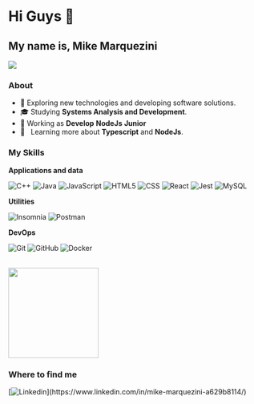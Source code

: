 # Hi Guys 👋

## My name is, Mike Marquezini

![](https://komarev.com/ghpvc/?username=MIKEMARQUEZINI&color=006bed)

<h3>About</h3>

- 🤔 Exploring new technologies and developing software solutions.
- 🎓 Studying **Systems Analysis and Development**.
- 💼 Working as **Develop** **NodeJs** **Junior**
- 🌱 &nbsp; Learning more about **Typescript** and **NodeJs**.


<h3>My Skills</h3>

**Applications and data**

![C++](https://img.shields.io/badge/-C++-333333?style=flat&logo=C%2B%2B&logoColor=00599C)
![Java](https://img.shields.io/badge/-Java-333333?style=flat&logo=Java&logoColor=007396)
![JavaScript](https://img.shields.io/badge/-JavaScript-333333?style=flat&logo=javascript)
![HTML5](https://img.shields.io/badge/-HTML5-333333?style=flat&logo=HTML5)
![CSS](https://img.shields.io/badge/-CSS-333333?style=flat&logo=CSS3&logoColor=1572B6)
![React](https://img.shields.io/badge/-React-333333?style=flat&logo=react)
![Jest](https://img.shields.io/badge/-Jest-333333?style=flat&logo=jest)
![MySQL](https://img.shields.io/badge/-MySQL-333333?style=flat&logo=mysql)

**Utilities**

![Insomnia](https://img.shields.io/badge/-Insomnia-333333?style=flat&logo=insomnia)
![Postman](https://img.shields.io/badge/-Postman-333333?style=flat&logo=postman)

**DevOps**

![Git](https://img.shields.io/badge/-Git-333333?style=flat&logo=git)
![GitHub](https://img.shields.io/badge/-GitHub-333333?style=flat&logo=github)
![Docker](https://img.shields.io/badge/-Docker-333333?style=flat&logo=docker)


<br/>

<a href="https://github.com/iuricode" title="Perfil do Iuri">
  <img height="180em" src="https://github-readme-stats.vercel.app/api?username=MIKEMARQUEZINI&theme=dark&show_icons=true" />
</a>

<h3>Where to find me</h3>

[![Linkedin](https://img.shields.io/badge/-Mike_Marquezini-blue?style=flat-square&logo=Linkedin&logoColor=white&link=(https://www.linkedin.com/in/mike-marquezini-a629b8114/))](https://www.linkedin.com/in/mike-marquezini-a629b8114/)
